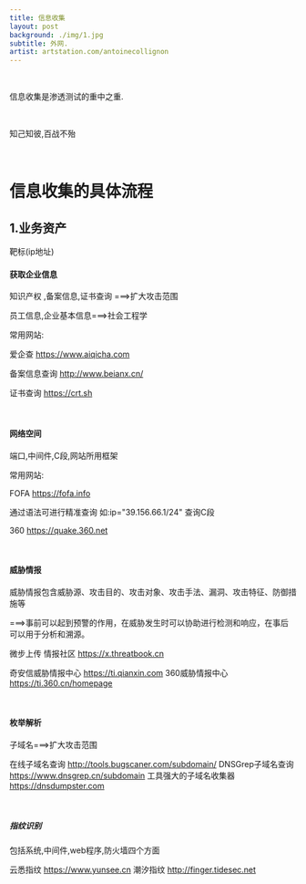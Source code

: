 ```yaml
---
title: 信息收集
layout: post
background: ./img/1.jpg
subtitle: 外网.
artist: artstation.com/antoinecollignon
---
```




<br>

信息收集是渗透测试的重中之重.

<br>

知己知彼,百战不殆

<br>

# 信息收集的具体流程

## 1.业务资产

靶标(ip地址)

#### 获取企业信息

知识产权 ,备案信息,证书查询 ===>扩大攻击范围 

员工信息,企业基本信息===>社会工程学

常用网站:

爱企查	https://www.aiqicha.com 

备案信息查询	http://www.beianx.cn/

证书查询	https://crt.sh

<br>

#### 网络空间

端口,中间件,C段,网站所用框架

常用网站:

FOFA 	https://fofa.info

通过语法可进行精准查询 如:ip="39.156.66.1/24" 查询C段

360		https://quake.360.net

<br>

#### 威胁情报

威胁情报包含威胁源、攻击目的、攻击对象、攻击手法、漏洞、攻击特征、防御措施等

===>事前可以起到预警的作用，在威胁发生时可以协助进行检测和响应，在事后可以用于分析和溯源。

微步上传 情报社区		 https://x.threatbook.cn

奇安信威胁情报中心		https://ti.qianxin.com
360威胁情报中心		  https://ti.360.cn/homepage

<br>

#### 枚举解析

子域名===>扩大攻击范围

在线子域名查询			http://tools.bugscaner.com/subdomain/
DNSGrep子域名查询	 https://www.dnsgrep.cn/subdomain
工具强大的子域名收集器	 https://dnsdumpster.com

<br>

##### 指纹识别

包括系统,中间件,web程序,防火墙四个方面

云悉指纹		https://www.yunsee.cn
潮汐指纹		http://finger.tidesec.net